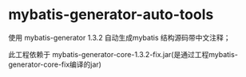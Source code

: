 # mybatis-generator-auto-tools
使用 mybatis-generator 1.3.2 自动生成mybatis 结构源码带中文注释；

此工程依赖于 mybatis-generator-core-1.3.2-fix.jar(是通过工程mybatis-generator-core-fix编译的jar)
